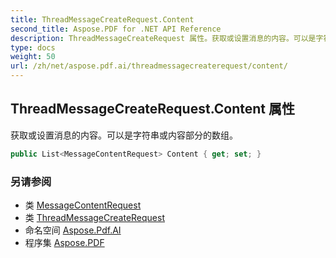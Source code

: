 ```yaml
---
title: ThreadMessageCreateRequest.Content
second_title: Aspose.PDF for .NET API Reference
description: ThreadMessageCreateRequest 属性。获取或设置消息的内容。可以是字符串或内容部分的数组
type: docs
weight: 50
url: /zh/net/aspose.pdf.ai/threadmessagecreaterequest/content/
---
```

## ThreadMessageCreateRequest.Content 属性

获取或设置消息的内容。可以是字符串或内容部分的数组。

```csharp
public List<MessageContentRequest> Content { get; set; }
```

### 另请参阅

* 类 [MessageContentRequest](../../messagecontentrequest/)
* 类 [ThreadMessageCreateRequest](../)
* 命名空间 [Aspose.Pdf.AI](../../../aspose.pdf.ai/)
* 程序集 [Aspose.PDF](../../../)